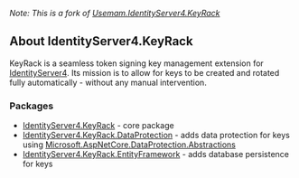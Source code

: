 _Note: This is a fork of [Usemam.IdentityServer4.KeyRack](https://github.com/usemam/Usemam.IdentityServer4.KeyRack)_

## About IdentityServer4.KeyRack

KeyRack is a seamless token signing key management extension for [IdentityServer4](https://github.com/IdentityServer/IdentityServer4). Its mission is to allow for keys to be created and rotated fully automatically - without any manual intervention.

### Packages

- [IdentityServer4.KeyRack](https://www.nuget.org/packages/IdentityServer4.KeyRack/) - core package
- [IdentityServer4.KeyRack.DataProtection](https://www.nuget.org/packages/IdentityServer4.KeyRack.DataProtection/) - adds data protection for keys using [Microsoft.AspNetCore.DataProtection.Abstractions](https://www.nuget.org/packages/Microsoft.AspNetCore.DataProtection.Abstractions/)
- [IdentityServer4.KeyRack.EntityFramework](https://www.nuget.org/packages/IdentityServer4.KeyRack.EntityFramework/) - adds database persistence for keys
